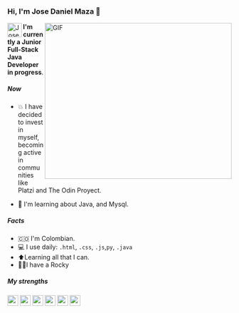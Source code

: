 ### Hi, I'm Jose Daniel Maza 👋


<a  href="https://github.com/josedmaza">
  <img align="right" alt="GIF" src="https://theninehertz.com/wp-content/uploads/2020/06/full-stack-development.gif" width="420" height="350"/> 
</a>  

<a href="https://www.linkedin.com/in/jose-daniel-maza-arnedo">
  <img align="left" alt="JoseDmaza Profile" height="32" width="32" src="https://raw.githubusercontent.com/peterthehan/peterthehan/master/assets/linkedin.svg">
</a>

**I'm currently a Junior Full-Stack Java Developer in progress**.

##### Now
- 💥 I have decided to invest in myself, becoming active in communities like Platzi and The Odin Proyect.

- 🧠 I'm learning about Java, and Mysql.

##### Facts
- :colombia: I'm Colombian.
- 💻 I use daily: `.html`, `.css`, `.js`,`py`, `.java` 
- ⬆️Learning all that I can.
- 🐕‍🦺I have a Rocky

##### My strengths
<code><img height="24" src="https://img.icons8.com/color/48/000000/html-5--v1.png"/></code>
<code><img height="24" src="https://img.icons8.com/color/48/000000/css3.png"/></code>
<code><img height="24" src="https://img.icons8.com/color/48/000000/javascript--v2.png"/></code>
<code><img height="24" src="https://img.icons8.com/color/48/000000/git.png"/></code>
<code><img height="24" src="https://img.icons8.com/color/48/000000/python--v2.png"/></code>
<code><img height="24" src="https://img.icons8.com/color/48/000000/nodejs.png"/></code>
<!--
**josedmaza/josedmaza** is a ✨ _special_ ✨ repository because its `README.md` (this file) appears on your GitHub profile.

Here are some ideas to get you started:

- 🔭 I’m currently working on ...
- 🌱 I’m currently learning ...
- 👯 I’m looking to collaborate on ...
- 🤔 I’m looking for help with ...
- 💬 Ask me about ...
- 📫 How to reach me: ...
- 😄 Pronouns: ...
- ⚡ Fun fact: ...
-->
